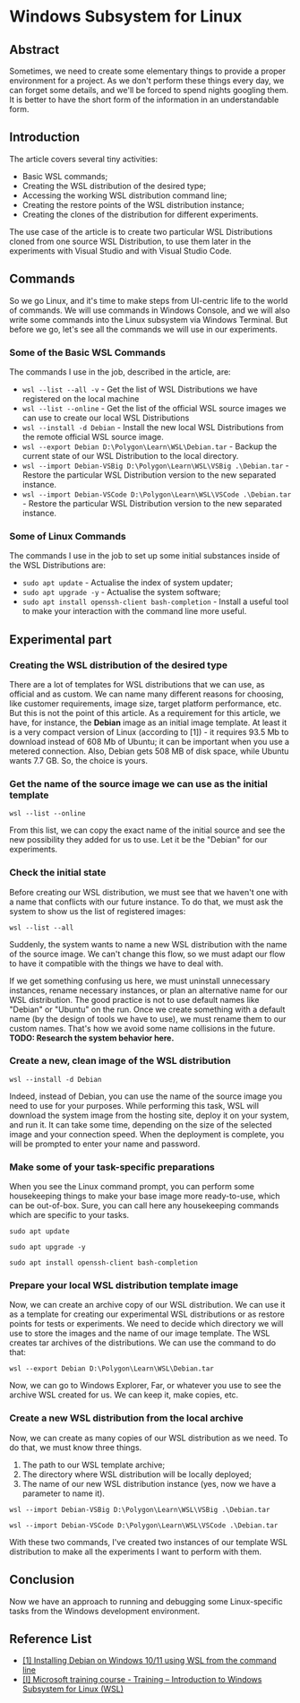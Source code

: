 # Windows Subsystem for Linux

## Abstract
Sometimes, we need to create some elementary things to provide a proper environment for a project. As we don't perform these things every day, we can forget some details, and we'll be forced to spend nights googling them. It is better to have the short form of the information in an understandable form.

## Introduction
The article covers several tiny activities:
- Basic WSL commands;
- Creating the WSL distribution of the desired type;
- Accessing the working WSL distribution command line;
- Creating the restore points of the WSL distribution instance;
- Creating the clones of the distribution for different experiments.

The use case of the article is to create two particular WSL Distributions cloned from one source WSL Distribution, to use them later in the experiments with Visual Studio and with Visual Studio Code.

## Commands
So we go Linux, and it's time to make steps from UI-centric life to the world of commands. We will use commands in Windows Console, and we will also write some commands into the Linux subsystem via Windows Terminal. But before we go, let's see all the commands we will use in our experiments.

### Some of the Basic WSL Commands
The commands I use in the job, described in the article, are:
- ```wsl --list --all -v``` - Get the list of WSL Distributions we have registered on the local machine
- ```wsl --list --online``` - Get the list of the official WSL source images we can use to create our local WSL Distributions
- ```wsl --install -d Debian``` - Install the new local WSL Distributions from the remote official WSL source image.
- ```wsl --export Debian D:\Polygon\Learn\WSL\Debian.tar``` - Backup the current state of our WSL Distribution to the local directory.
- ```wsl --import Debian-VSBig D:\Polygon\Learn\WSL\VSBig .\Debian.tar``` - Restore the particular WSL Distribution version to the new separated instance.
- ```wsl --import Debian-VSCode D:\Polygon\Learn\WSL\VSCode .\Debian.tar``` - Restore the particular WSL Distribution version to the new separated instance.

### Some of Linux Commands
The commands I use in the job to set up some initial substances inside of the WSL Distributions are:
- ```sudo apt update``` - Actualise the index of system updater;
- ```sudo apt upgrade -y``` - Actualise the system software;
- ```sudo apt install openssh-client bash-completion``` - Install a useful tool to make your interaction with the command line more useful.

## Experimental part

### Creating the WSL distribution of the desired type
There are a lot of templates for WSL distributions that we can use, as official and as custom. We can name many different reasons for choosing, like customer requirements, image size, target platform performance, etc. But this is not the point of this article. As a requirement for this article, we have, for instance, the **Debian** image as an initial image template. At least it is a very compact version of Linux (according to [1]) - it requires 93.5 Mb to download instead of 608 Mb of Ubuntu; it can be important when you use a metered connection. Also, Debian gets 508 MB of disk space, while Ubuntu wants 7.7 GB. So, the choice is yours.

### Get the name of the source image we can use as the initial template
```
wsl --list --online
```
From this list, we can copy the exact name of the initial source and see the new possibility they added for us to use. Let it be the "Debian" for our experiments.


### Check the initial state
Before creating our WSL distribution, we must see that we haven't one with a name that conflicts with our future instance.
To do that, we must ask the system to show us the list of registered images:
```
wsl --list --all
```
Suddenly, the system wants to name a new WSL distribution with the name of the source image. We can't change this flow, so we must adapt our flow to have it compatible with the things we have to deal with.

If we get something confusing us here, we must uninstall unnecessary instances, rename necessary instances, or plan an alternative name for our WSL distribution. The good practice is not to use default names like "Debian" or "Ubuntu" on the run. Once we create something with a default name (by the design of tools we have to use), we must rename them to our custom names. That's how we avoid some name collisions in the future.
**TODO: Research the system behavior here.**

### Create a new, clean image of the WSL distribution
```
wsl --install -d Debian
```
Indeed, instead of Debian, you can use the name of the source image you need to use for your purposes.
While performing this task, WSL will download the system image from the hosting site, deploy it on your system, and run it. It can take some time, depending on the size of the selected image and your connection speed. When the deployment is complete, you will be prompted to enter your name and password.


### Make some of your task-specific preparations
When you see the Linux command prompt, you can perform some housekeeping things to make your base image more ready-to-use, which can be out-of-box. Sure, you can call here any housekeeping commands which are specific to your tasks.
```
sudo apt update
```
```
sudo apt upgrade -y
```
```
sudo apt install openssh-client bash-completion
```

### Prepare your local WSL distribution template image
Now, we can create an archive copy of our WSL distribution. We can use it as a template for creating our experimental WSL distributions or as restore points for tests or experiments. We need to decide which directory we will use to store the images and the name of our image template. The WSL creates tar archives of the distributions. We can use the command to do that:
```
wsl --export Debian D:\Polygon\Learn\WSL\Debian.tar
```
Now, we can go to Windows Explorer, Far, or whatever you use to see the archive WSL created for us. We can keep it, make copies, etc.


### Create a new WSL distribution from the local archive
Now, we can create as many copies of our WSL distribution as we need. To do that, we must know three things.
1. The path to our WSL template archive;
2. The directory where WSL distribution will be locally deployed;
3. The name of our new WSL distribution instance (yes, now we have a parameter to name it).

```
wsl --import Debian-VSBig D:\Polygon\Learn\WSL\VSBig .\Debian.tar
```
```
wsl --import Debian-VSCode D:\Polygon\Learn\WSL\VSCode .\Debian.tar
```

With these two commands, I've created two instances of our template WSL distribution to make all the experiments I want to perform with them.


## Conclusion
Now we have an approach to running and debugging some Linux-specific tasks from the Windows development environment.


## Reference List
- [[1] Installing Debian on Windows 10/11 using WSL from the command line](https://feriman.com/installing-debian-on-windows-1011-using-wsl-from-the-command-line/)
- [[I] Microsoft training course - Training – Introduction to Windows Subsystem for Linux (WSL)](https://learn.microsoft.com/en-us/training/modules/wsl-introduction)

